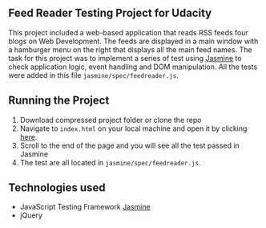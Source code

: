 ## Feed Reader Testing Project for Udacity

This project included a web-based application that reads RSS feeds four blogs on Web Development. The feeds are displayed in a main window with a hamburger menu on the right that displays all the main feed names. The task for this project was to implement a series of test using [Jasmine](http://jasmine.github.io/) to check  application logic, event handling and DOM manipulation. All the tests were added in this file `jasmine/spec/feedreader.js`.

## Running the Project

1. Download compressed project folder or clone the repo
2. Navigate to `index.html` on your local machine and open it by clicking [here](https://hugobee.github.io/Feed-Reader-Testing/).
3. Scroll to the end of the page and you will see all the test passed in Jasmine
4. The test are all located in `jasmine/spec/feedreader.js`.

## Technologies used

* JavaScript Testing Framework [Jasmine](http://jasmine.github.io/)
* jQuery
